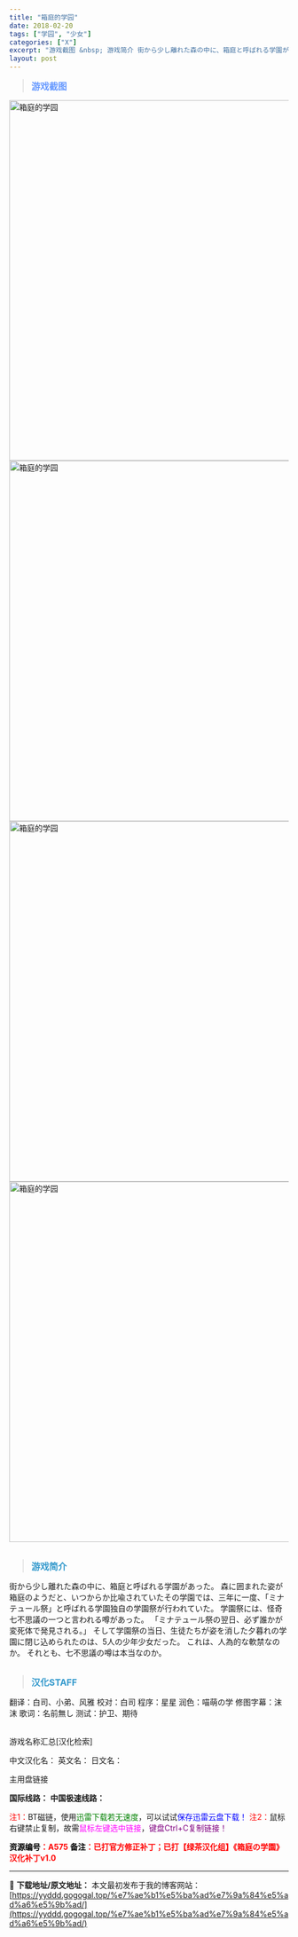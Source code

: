 ```yaml
---
title: "箱庭的学园"
date: 2018-02-20
tags: ["学园", "少女"]
categories: ["X"]
excerpt: "游戏截图 &nbsp; 游戏简介 街から少し離れた森の中に、箱庭と呼ばれる学園があった。 森に囲まれた姿が箱庭のようだと、いつからか比喩されていたその学園では、三年に一度、「ミナテュール祭」と呼ばれる学園独自の学園祭が行われていた。 学園祭には、怪奇七不思議の一つと言われる噂があった。 「ミナテュー&hellip;"
layout: post
---
```


<div>
<blockquote><b><span style="font-size: 12pt; color: #6699ff;">游戏截图</span></b></blockquote>
<div><img title="点击放大" src="https://yyddd.gogogal.top/wp-content/uploads/2025/04/20250430_681201a1a028e.webp" alt="箱庭的学园" width="650" /></div>
<div><img title="点击放大" src="https://yyddd.gogogal.top/wp-content/uploads/2025/04/20250430_681201a4a754b.webp" alt="箱庭的学园" width="650" /></div>
<div><img title="点击放大" src="https://yyddd.gogogal.top/wp-content/uploads/2025/04/20250430_681201a6b6942.webp" alt="箱庭的学园" width="650" /></div>
<div><img title="点击放大" src="https://yyddd.gogogal.top/wp-content/uploads/2025/04/20250430_681201a80e9d9.webp" alt="箱庭的学园" width="650" /></div>
&nbsp;
<blockquote><b><span style="font-size: 12pt; color: #3399cc;">游戏简介</span></b></blockquote>
<div>街から少し離れた森の中に、箱庭と呼ばれる学園があった。
森に囲まれた姿が箱庭のようだと、いつからか比喩されていたその学園では、三年に一度、「ミナテュール祭」と呼ばれる学園独自の学園祭が行われていた。
学園祭には、怪奇七不思議の一つと言われる噂があった。
「ミナテュール祭の翌日、必ず誰かが変死体で発見される。」
そして学園祭の当日、生徒たちが姿を消した夕暮れの学園に閉じ込められたのは、5人の少年少女だった。
これは、人為的な軟禁なのか。
それとも、七不思議の噂は本当なのか。</div>
&nbsp;
<blockquote><b><span style="font-size: 12pt; color: #3399cc;">汉化STAFF</span></b></blockquote>
<div>翻译：白司、小弟、风雅
校对：白司
程序：星星
润色：喵萌の学
修图字幕：沫沫
歌词：名前無し
测试：护卫、期待</div>
&nbsp;

游戏名称汇总[汉化检索]

中文汉化名：
英文名：
日文名：
</div>
<div class="panel panel-primary">
<div class="panel-heading">主用盘链接</div>
<div class="panel-body">

<b>国际线路：</b>
<b>中国极速线路：</b>


<span style="color: #ff0000;">注1：</span>BT磁链，使用<span style="color: #008000;">迅雷下载若无速度</span>，可以试试<span style="color: #0000ff;">保存迅雷云盘下载！</span>
<span style="color: #ff0000;">注2：</span>鼠标右键禁止复制，故需<span style="color: #ff00ff;">鼠标左键选中链接</span>，<span style="color: #800080;">键盘Ctrl+C复制链接！</span>

</div>
<div class="panel-footer"><span style="color: #ff0000;"><b><span style="color: #000000;">资源编号</span>：A575</b></span>
<span style="color: #ff0000;"><b><span style="color: #000000;">备注</span>：已打官方修正补丁；已打【绿茶汉化组】《箱庭の学園》汉化补丁v1.0</b></span></div>
</div>

---
📖 **下载地址/原文地址：** 本文最初发布于我的博客网站：[https://yyddd.gogogal.top/%e7%ae%b1%e5%ba%ad%e7%9a%84%e5%ad%a6%e5%9b%ad/](https://yyddd.gogogal.top/%e7%ae%b1%e5%ba%ad%e7%9a%84%e5%ad%a6%e5%9b%ad/)
